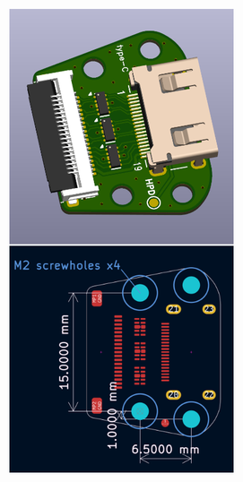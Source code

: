 <img src="https://github.com/mackieks/fujiflex/blob/main/output_adapters/typeC/images/typeC.PNG" width=400> <img src="https://github.com/mackieks/fujiflex/blob/main/output_adapters/typeC/images/typeC_dimensions.PNG" width=400> 
